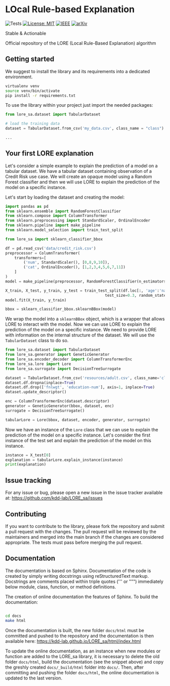 
# LOcal Rule-based Explanation
![Tests](https://github.com/valevalerio/LORE_sa/actions/workflows/test.yml/badge.svg)
[![License: MIT](https://img.shields.io/badge/License-MIT-blue.svg)](https://opensource.org/licenses/MIT)
[![IEEE](https://img.shields.io/badge/IEEE-LORE%20Paper-00629B.svg)](https://ieeexplore.ieee.org/document/8920138)
[![arXiv](http://img.shields.io/badge/arXiv-1805.10820-B31B1B.svg)](https://arxiv.org/abs/1805.10820)

Stable & Actionable


<!---
![License](https://img.shields.io/github/license/valevalerio/LORE_sa?color=blue&label=License)
"!|PyPi| "image:: https://img.shields.io/pypi/v/scikit-learn""
[//]: # "[![Open In Colab](https://colab.research.google.com/assets/colab-badge.svg)](https://colab.research.google.com/github/weiji14/deepbedmap/]"
[//]: # "LORE_Tutorial.ipynb"
-->

Official repository of the LORE (Local Rule-Based Explanation) algorithm 


## Getting started

We suggest to install the library and its requirements into a dedicated environment.
```bash
virtualenv venv
source venv/bin/activate
pip install -r requirements.txt 
```

To use the library within your project just import the needed packages:
```python
from lore_sa.dataset import TabularDataset

# load the training data
dataset = TabularDataset.from_csv('my_data.csv', class_name = "class")

...

```
## Your first LORE explanation
Let's consider a simple example to explain the prediction of a model on a tabular dataset. We have a tabular dataset
containing observation of a Credit Risk use case. We will create an opaque model using a Random Forest classifier and
then we will use LORE to explain the prediction of the model on a specific instance.

Let's start by loading the dataset and creating the model:
```python
import pandas as pd
from sklearn.ensemble import RandomForestClassifier
from sklearn.compose import ColumnTransformer
from sklearn.preprocessing import StandardScaler, OrdinalEncoder
from sklearn.pipeline import make_pipeline
from sklearn.model_selection import train_test_split

from lore_sa import sklearn_classifier_bbox

df = pd.read_csv('data/credit_risk.csv')
preprocessor = ColumnTransformer(
    transformers=[
        ('num', StandardScaler(), [0,8,9,10]),
        ('cat', OrdinalEncoder(), [1,2,3,4,5,6,7,11])
    ]
)
model = make_pipeline(preprocessor, RandomForestClassifier(n_estimators=100, random_state=42))

X_train, X_test, y_train, y_test = train_test_split(df.loc[:, 'age':'native-country'].values, df['class'].values,
                                            test_size=0.3, random_state=42, stratify=df['class'].values)
model.fit(X_train, y_train)

bbox = sklearn_classifier_bbox.sklearnBBox(model)
```

We wrap the model into a `sklearnBBox` object, which is a wrapper that allows LORE to interact with the model. 
Now we can use LORE to explain the prediction of the model on a specific instance. 
We need to provide LORE with information on the internal structure of the dataset. We will use the `TabularDataset` 
class to do so.
```python
from lore_sa.dataset import TabularDataset
from lore_sa.generator import GeneticGenerator
from lore_sa.encoder_decoder import ColumnTransformerEnc
from lore_sa.lore import Lore
from lore_sa.surrogate import DecisionTreeSurrogate

dataset = TabularDataset.from_csv('resources/adult.csv', class_name='class')
dataset.df.dropna(inplace=True)
dataset.df.drop(['fnlwgt', 'education-num'], axis=1, inplace=True)
dataset.update_descriptor()

enc = ColumnTransformerEnc(dataset.descriptor)
generator = GeneticGenerator(bbox, dataset, enc)
surrogate = DecisionTreeSurrogate()

tabularLore = Lore(bbox, dataset, encoder, generator, surrogate)
```
Now we have an instance of the `Lore` class that we can use to explain the prediction of the model on a specific instance.
Let's consider the first instance of the test set and explain the prediction of the model on this instance.
```python
instance = X_test[0]
explanation = tabularLore.explain_instance(instance)
print(explanation)
```

## Issue tracking
For any issue or bug, please open a new issue in the issue tracker available at: https://github.com/kdd-lab/LORE_sa/issues

## Contributing
If you want to contribute to the library, please fork the repository and submit a pull request with the changes. The pull request will be reviewed by the maintainers and merged into the main branch if the changes are considered appropriate.
The tests must pass before merging the pull request. 


## Documentation

The documentation is based on Sphinx. Documentation of the code is created by simply writing docstrings using reStructuredText markup. Docstrings are comments placed within triple quotes (''' or """) immediately below module, class, function, or method definitions.

The creation of online documentation the features of Sphinx. 
To build the documentation:  

```bash

cd docs
make html

```
Once the documentation is built, the new folder `docs/html` must be committed and pushed to the repository and the documentation is then available here: https://kdd-lab.github.io/LORE_sa/html/index.html

To update the online documentation, as an instance when new modules or function are added to the LORE_sa library, it is necessary to delete the old folder `docs/html`, build the documentation (see the snippet above)  and copy the greshly created `docs/_build/html` folder into `docs/`. Then, after committing and pushing the folder `docs/html`, the online documentation is updated to the last version.


